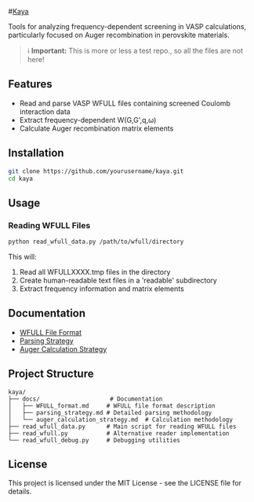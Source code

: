 #[Kaya](docs/kaya.jpg)

Tools for analyzing frequency-dependent screening in VASP calculations, particularly focused on Auger recombination in perovskite materials.

> ℹ️ **Important:** This is more or less a test repo., so all the files are not here!

## Features

- Read and parse VASP WFULL files containing screened Coulomb interaction data
- Extract frequency-dependent W(G,G',q,ω)
- Calculate Auger recombination matrix elements

## Installation

```bash
git clone https://github.com/yourusername/kaya.git
cd kaya
```

## Usage

### Reading WFULL Files
```bash
python read_wfull_data.py /path/to/wfull/directory
```

This will:
1. Read all WFULLXXXX.tmp files in the directory
2. Create human-readable text files in a 'readable' subdirectory
3. Extract frequency information and matrix elements

## Documentation

- [WFULL File Format](docs/WFULL_format.md)
- [Parsing Strategy](docs/parsing_strategy.md)
- [Auger Calculation Strategy](docs/auger_calculation_strategy.md)

## Project Structure

```
kaya/
├── docs/                    # Documentation
│   ├── WFULL_format.md     # WFULL file format description
│   ├── parsing_strategy.md # Detailed parsing methodology
│   └── auger_calculation_strategy.md  # Calculation methodology
├── read_wfull_data.py      # Main script for reading WFULL files
├── read_wfull.py           # Alternative reader implementation
└── read_wfull_debug.py     # Debugging utilities
```

## License

This project is licensed under the MIT License - see the LICENSE file for details.
